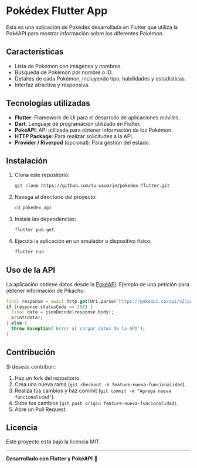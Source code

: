 # Pokédex Flutter App

Esta es una aplicación de Pokédex desarrollada en Flutter que utiliza la PokéAPI para mostrar información sobre los diferentes Pokémon.

## Características
- Lista de Pokémon con imágenes y nombres.
- Búsqueda de Pokémon por nombre o ID.
- Detalles de cada Pokémon, incluyendo tipo, habilidades y estadísticas.
- Interfaz atractiva y responsiva.

## Tecnologías utilizadas
- **Flutter**: Framework de UI para el desarrollo de aplicaciones móviles.
- **Dart**: Lenguaje de programación utilizado en Flutter.
- **PokéAPI**: API utilizada para obtener información de los Pokémon.
- **HTTP Package**: Para realizar solicitudes a la API.
- **Provider / Riverpod** (opcional): Para gestión del estado.

## Instalación
1. Clona este repositorio:
   ```sh
   git clone https://github.com/tu-usuario/pokedex-flutter.git
   ```
2. Navega al directorio del proyecto:
   ```sh
   cd pokedex_api
   ```
3. Instala las dependencias:
   ```sh
   flutter pub get
   ```
4. Ejecuta la aplicación en un emulador o dispositivo físico:
   ```sh
   flutter run
   ```

## Uso de la API
La aplicación obtiene datos desde la [PokéAPI](https://pokeapi.co/). Ejemplo de una petición para obtener información de Pikachu:
```dart
final response = await http.get(Uri.parse('https://pokeapi.co/api/v2/pokemon/pikachu'));
if (response.statusCode == 200) {
  final data = jsonDecode(response.body);
  print(data);
} else {
  throw Exception('Error al cargar datos de la API');
}
```

## Contribución
Si deseas contribuir:
1. Haz un fork del repositorio.
2. Crea una nueva rama (`git checkout -b feature-nueva-funcionalidad`).
3. Realiza tus cambios y haz commit (`git commit -m "Agrega nueva funcionalidad"`).
4. Sube tus cambios (`git push origin feature-nueva-funcionalidad`).
5. Abre un Pull Request.

## Licencia
Este proyecto está bajo la licencia MIT.

---
**Desarrollado con Flutter y PokéAPI** 🌟

